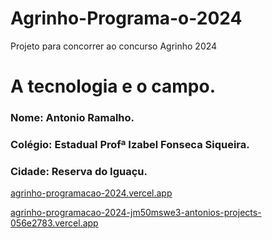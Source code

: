 # Agrinho-Programa-o-2024
Projeto para concorrer ao concurso Agrinho 2024

# **A tecnologia e o campo.**
### Nome: Antonio Ramalho.
### Colégio: Estadual Profª Izabel Fonseca Siqueira.
### Cidade: Reserva do Iguaçu.

[agrinho-programacao-2024.vercel.app](https://agrinho-programacao-2024.vercel.app/ "https://agrinho-programacao-2024.vercel.app")

[agrinho-programacao-2024-jm50mswe3-antonios-projects-056e2783.vercel.app](https://vercel.com/antonios-projects-056e2783/agrinho-programacao-2024/AeRfaHp6xL5vKHd1h59pnnkdJ9n8)
